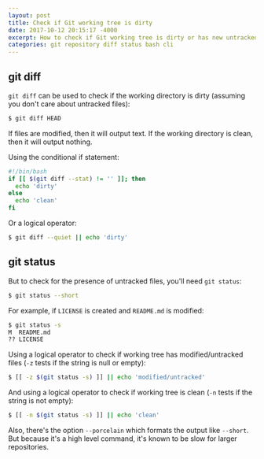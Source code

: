 ```yaml
---
layout: post
title: Check if Git working tree is dirty
date: 2017-10-12 20:15:17 -4000
excerpt: How to check if Git working tree is dirty or has new untracked files.
categories: git repository diff status bash cli
---
```


## git diff

`git diff` can be used to check if the working directory is dirty (assuming you don't care about untracked files):

```sh
$ git diff HEAD
```

If files are modified, then it will output text. If the working directory is clean, then it will output nothing.

Using the conditional if statement:

```sh
#!/bin/bash
if [[ $(git diff --stat) != '' ]]; then
  echo 'dirty'
else
  echo 'clean'
fi
```

Or a logical operator:

```sh
$ git diff --quiet || echo 'dirty'
```

## git status

But to check for the presence of untracked files, you'll need `git status`:

```sh
$ git status --short
```

For example, if `LICENSE` is created and `README.md` is modified:

```sh
$ git status -s
M  README.md
?? LICENSE
```

Using a logical operator to check if working tree has modified/untracked files (`-z` tests if the string is null or empty):

```sh
$ [[ -z $(git status -s) ]] || echo 'modified/untracked'
```

And using a logical operator to check if working tree is clean (`-n` tests if the string is not empty):

```sh
$ [[ -n $(git status -s) ]] || echo 'clean'
```

Also, there's the option `--porcelain` which formats the output like `--short`. But because it's a high level command, it's known to be slow for larger repositories.
